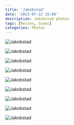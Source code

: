 ```yaml
---
title: 'Jakobstad'
date: '2013-07-22 15:00'
description: Jakobstad photos
tags: [Reisen, Suomi]
categories: Photos
---
```

<div class='preview'><img src='{{urls.media}}/Jakobstad-OK.jpg' alt='Jakobstad'></div>

<a id='2f8e7677a0935d32fab0e8d29d043dbe-600'></a>![Jakobstad]({{urls.media}}/2f8e7677a0935d32fab0e8d29d043dbe-600.jpg 'Центральная площадь не особенно многолюдна.')

<a id='618d193b62b926240ac8b25e69e081b5-600'></a>![Jakobstad]({{urls.media}}/618d193b62b926240ac8b25e69e081b5-600.jpg 'Хотя вокруг людей необоснованно много для Финляндии.')

<a id='184126165d544f7938d3df6f447dd636-600'></a>![Jakobstad]({{urls.media}}/184126165d544f7938d3df6f447dd636-600.jpg 'Водонапорная башня, муниципалитет, или ратуша?')

<a id='4018c8be239eda858bf2f3fdc61284d8-600'></a>![Jakobstad]({{urls.media}}/4018c8be239eda858bf2f3fdc61284d8-600.jpg 'Дверь шведского бара, открытого аж до двух ночи. «Бабло рулит».')

<a id='66eab22a5afa92836a7b34d1c3cf7caa-600'></a>![Jakobstad]({{urls.media}}/66eab22a5afa92836a7b34d1c3cf7caa-600.jpg 'Вот это точно муниципалитет. И центральная площадь с рынком — куда без нее.')

<a id='c449c27fecd728f1849fd62e878c802c-600'></a>![Jakobstad]({{urls.media}}/c449c27fecd728f1849fd62e878c802c-600.jpg 'Еще одни часы, на этот раз круглые.')

<a id='d4bdb9f87a14f84adc29b55ad69c0685-600'></a>![Jakobstad]({{urls.media}}/d4bdb9f87a14f84adc29b55ad69c0685-600.jpg 'Якобштадские ворота. Не Триумфальная арка, конечно, зато с листиками.')

<a id='c9d57ca14d44d1de18b349750f9a8ed2-600'></a>![Jakobstad]({{urls.media}}/c9d57ca14d44d1de18b349750f9a8ed2-600.jpg 'Не знаю, церковь ли это, но на шпиле — крест.')
